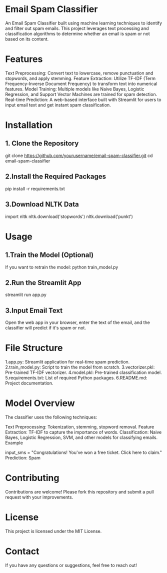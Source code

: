 # Email Spam Classifier
An Email Spam Classifier built using machine learning techniques to identify and filter out spam emails. This project leverages text processing and classification algorithms to determine whether an email is spam or not based on its content.

# Features
Text Preprocessing: Convert text to lowercase, remove punctuation and stopwords, and apply stemming.
Feature Extraction: Utilize TF-IDF (Term Frequency-Inverse Document Frequency) to transform text into numerical features.
Model Training: Multiple models like Naive Bayes, Logistic Regression, and Support Vector Machines are trained for spam detection.
Real-time Prediction: A web-based interface built with Streamlit for users to input email text and get instant spam classification.
# Installation
## 1. Clone the Repository
git clone https://github.com/yourusername/email-spam-classifier.git
cd email-spam-classifier
## 2.Install the Required Packages
pip install -r requirements.txt
## 3.Download NLTK Data
import nltk
nltk.download('stopwords')
nltk.download('punkt')
# Usage
## 1.Train the Model (Optional)
If you want to retrain the model:
python train_model.py
## 2.Run the Streamlit App  
streamlit run app.py
## 3.Input Email Text

Open the web app in your browser, enter the text of the email, and the classifier will predict if it's spam or not.
# File Structure
1.app.py: Streamlit application for real-time spam prediction.
2.train_model.py: Script to train the model from scratch.
3.vectorizer.pkl: Pre-trained TF-IDF vectorizer.
4.model.pkl: Pre-trained classification model.
5.requirements.txt: List of required Python packages.
6.README.md: Project documentation.
# Model Overview
The classifier uses the following techniques:

Text Preprocessing: Tokenization, stemming, stopword removal.
Feature Extraction: TF-IDF to capture the importance of words.
Classification: Naive Bayes, Logistic Regression, SVM, and other models for classifying emails.
Example

 
input_sms = "Congratulations! You've won a free ticket. Click here to claim."
Prediction: Spam
# Contributing
Contributions are welcome! Please fork this repository and submit a pull request with your improvements.

# License
This project is licensed under the MIT License.

# Contact
If you have any questions or suggestions, feel free to reach out!
